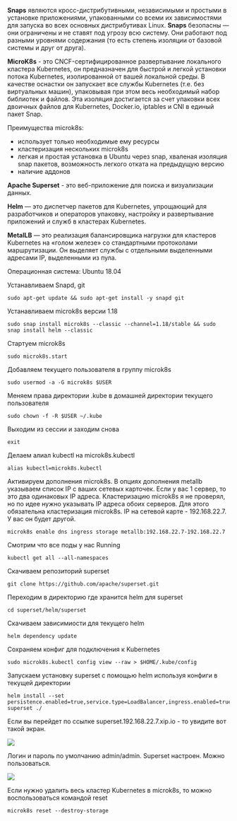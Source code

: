 **Snaps** являются кросс-дистрибутивными, независимыми и простыми в установке приложениями, упакованными со всеми их зависимостями для запуска во всех основных дистрибутивах Linux. **Snaps** безопасны — они ограничены и не ставят под угрозу всю систему. Они работают под разными уровнями содержания (то есть степень изоляции от базовой системы и друг от друга). 

**MicroK8s** - это CNCF-сертифицированное развертывание локального кластера Kubernetes, он предназначен для быстрой и легкой установки потока Kubernetes, изолированной от вашей локальной среды. В качестве оснастки он запускает все службы Kubernetes (т.е. без виртуальных машин), упаковывая при этом весь необходимый набор библиотек и файлов. Эта изоляция достигается за счет упаковки всех двоичных файлов для Kubernetes, Docker.io, iptables и CNI в единый пакет Snap.

Преимущества microk8s:

- использует только необходимые ему ресурсы
- кластеризация нескольких microk8s
- легкая и простая установка в Ubuntu через snap, хваленая изоляция snap пакетов, возможность легкого отката на предыдущую версию
- наличие аддонов

<cut />

**Apache Superset** - это веб-приложение для поиска и визуализации данных.

**Helm** — это диспетчер пакетов для Kubernetes, упрощающий для разработчиков и операторов упаковку, настройку и развертывание приложений и служб в кластерах Kubernetes.

**MetalLB** — это реализация балансировщика нагрузки для кластеров Kubernetes на «голом железе» со стандартными протоколами маршрутизации. Он выделяет службы с отдельными выделенными адресами IP, выделенными из пула.

Операционная система: Ubuntu 18.04

Устанавливаем Snapd, git

```
sudo apt-get update && sudo apt-get install -y snapd git
```

Устанавливаем microk8s версии 1.18
```
sudo snap install microk8s --classic --channel=1.18/stable && sudo snap install helm --classic
```

Стартуем microk8s
```
sudo microk8s.start
```

Добавляем текущего пользователя в группу microk8s
```
sudo usermod -a -G microk8s $USER
```
Меняем права директории .kube в домашней директории текущего пользователя
```
sudo chown -f -R $USER ~/.kube
```

Выходим из сессии и заходим снова
```
exit
```

Делаем алиал kubectl на microk8s.kubectl
```
alias kubectl=microk8s.kubectl
```

Активируем дополнения microk8s. В опциях дополнения metallb указываем список IP с ваших сетевых карточек. Если у вас 1 сервер, то это два одинаковых IP адреса. Кластеризацию microk8s я не проверял, но по идее нужно указывать IP адреса обоих серверов. Для этого обязательна кластеризация microk8s. IP на сетевой карте - 192.168.22.7. У вас он будет другой.

```
microk8s enable dns ingress storage metallb:192.168.22.7-192.168.22.7 
```

Смотрим что все поды у нас Running
```
kubectl get all --all-namespaces
```

Скачиваем репозиторий superset
```
git clone https://github.com/apache/superset.git
```

Переходим в директорию где хранится helm для superset
```
cd superset/helm/superset
```

Скачиваем зависимиости для текущего helm
```
helm dependency update
```

Сохраняем конфиг для подключения к Kubernetes
```
sudo microk8s.kubectl config view --raw > $HOME/.kube/config
```

Запускаем установку superset с помощью helm используя конфиги в текущей директории
```
helm install --set persistence.enabled=true,service.type=LoadBalancer,ingress.enabled=true,ingress.hosts[0]=superset.192.168.22.7.xip.io  superset ./
```

Если вы перейдет по ссылке superset.192.168.22.7.xip.io - то увидите вот такой экран.

![](https://habrastorage.org/webt/_2/_s/51/_2_s51sdyzxalh_klruws0gtavq.png)

Логин и пароль по умолчанию admin/admin. Superset настроен. Можно пользоваться.


![](https://habrastorage.org/webt/9u/xu/bf/9uxubf90dkzh71hmb95kb1q0ica.png)


Если нужно удалить весь кластер Kubernetes в microk8s, то можно воспользоваться командой reset

```
microk8s reset --destroy-storage

```
